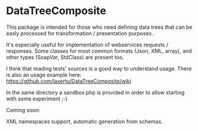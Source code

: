 # DataTreeComposite

This package is intended for those who need defining data trees that can be easly processed for transformation / presentation
purposes.

It's especially useful for implementation of webservices requests / responses. Some classes for most common formats (Json, XML, array), and other types (SoapVar, StdClass) are
present too.

I think that reading tests' sources is a good way to understand usage. There is also an usage example here: https://github.com/laxertu/DataTreeComposite/wiki

In the same directory a sandbox.php is provided in order to allow starting with some experiment ;-)

Coming soon:

XML namespaces support, automatic generation from schemas.



